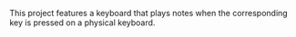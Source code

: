 This project features a keyboard that plays notes when the corresponding key is pressed on a physical keyboard.
